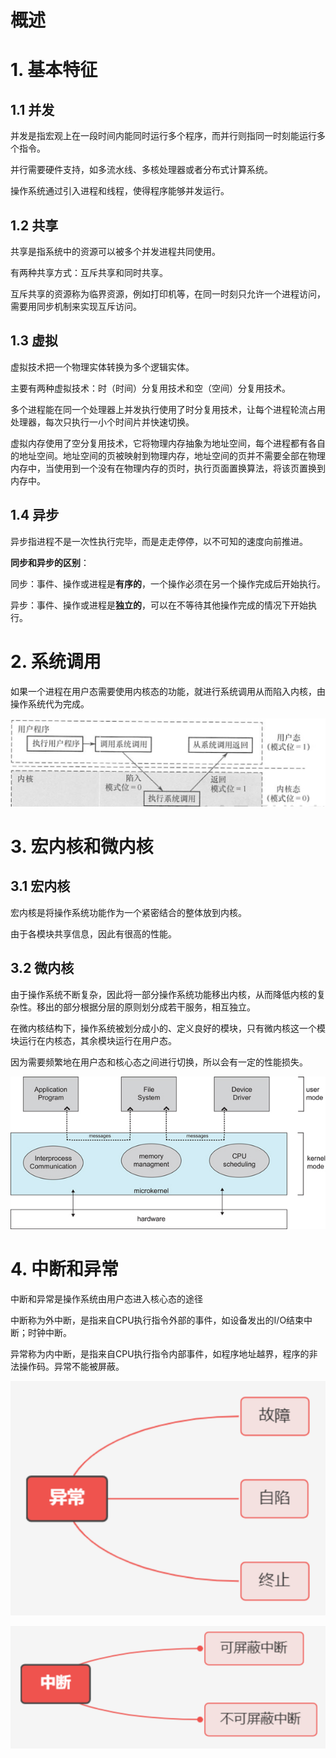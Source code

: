# 概述

# 1. 基本特征

## 1.1 并发

并发是指宏观上在一段时间内能同时运行多个程序，而并行则指同一时刻能运行多个指令。

并行需要硬件支持，如多流水线、多核处理器或者分布式计算系统。

操作系统通过引入进程和线程，使得程序能够并发运行。

## 1.2 共享

共享是指系统中的资源可以被多个并发进程共同使用。

有两种共享方式：互斥共享和同时共享。

互斥共享的资源称为临界资源，例如打印机等，在同一时刻只允许一个进程访问，需要用同步机制来实现互斥访问。

## 1.3 虚拟

虚拟技术把一个物理实体转换为多个逻辑实体。

主要有两种虚拟技术：时（时间）分复用技术和空（空间）分复用技术。

多个进程能在同一个处理器上并发执行使用了时分复用技术，让每个进程轮流占用处理器，每次只执行一小个时间片并快速切换。

虚拟内存使用了空分复用技术，它将物理内存抽象为地址空间，每个进程都有各自的地址空间。地址空间的页被映射到物理内存，地址空间的页并不需要全部在物理内存中，当使用到一个没有在物理内存的页时，执行页面置换算法，将该页置换到内存中。

## 1.4 异步

异步指进程不是一次性执行完毕，而是走走停停，以不可知的速度向前推进。

**同步和异步的区别**：

同步：事件、操作或进程是**有序的**，一个操作必须在另一个操作完成后开始执行。

异步：事件、操作或进程是**独立的**，可以在不等待其他操作完成的情况下开始执行。

# 2. 系统调用

如果一个进程在用户态需要使用内核态的功能，就进行系统调用从而陷入内核，由操作系统代为完成。

![](image/image_swxoE2oG5y.png)

# 3. 宏内核和微内核

## 3.1 宏内核

宏内核是将操作系统功能作为一个紧密结合的整体放到内核。

由于各模块共享信息，因此有很高的性能。

## 3.2 微内核

由于操作系统不断复杂，因此将一部分操作系统功能移出内核，从而降低内核的复杂性。移出的部分根据分层的原则划分成若干服务，相互独立。

在微内核结构下，操作系统被划分成小的、定义良好的模块，只有微内核这一个模块运行在内核态，其余模块运行在用户态。

因为需要频繁地在用户态和核心态之间进行切换，所以会有一定的性能损失。

![](image/image_ZtiAVunaSo.png)

# 4. 中断和异常

中断和异常是操作系统由用户态进入核心态的途径

中断称为外中断，是指来自CPU执行指令外部的事件，如设备发出的I/O结束中断；时钟中断。

异常称为内中断，是指来自CPU执行指令内部事件，如程序地址越界，程序的非法操作码。异常不能被屏蔽。

![](image/image_2xUZS1ItRS.png)

![](image/image_Hqb7bc9SCr.png)
